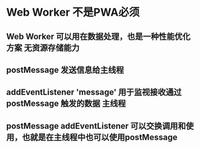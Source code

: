 # Web Worker 不是PWA必须
## Web Worker 可以用在数据处理，也是一种性能优化方案    无资源存储能力
## postMessage 发送信息给主线程
## addEventListener  'message'   用于监视接收通过postMessage 触发的数据                      主线程
## postMessage addEventListener  可以交换调用和使用，也就是在主线程中也可以使用postMessage

